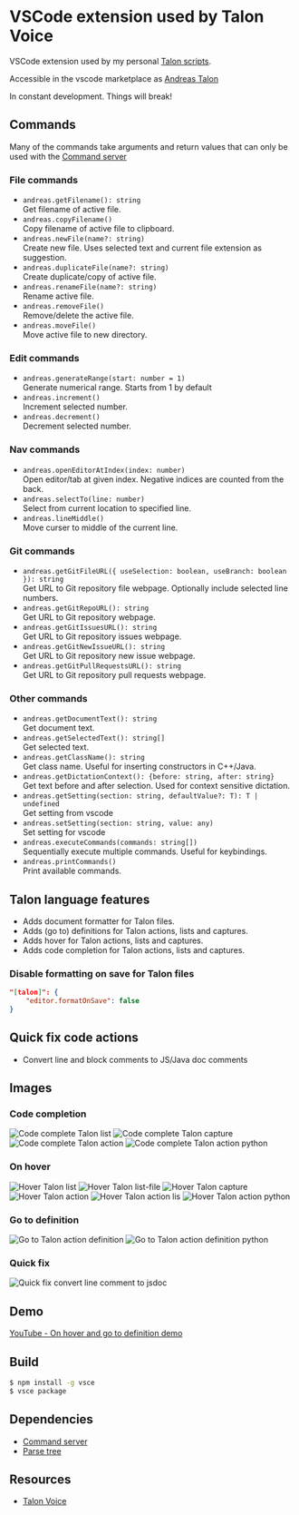 # VSCode extension used by Talon Voice

VSCode extension used by my personal [Talon scripts](https://github.com/AndreasArvidsson/andreas-talon).

Accessible in the vscode marketplace as [Andreas Talon](https://marketplace.visualstudio.com/items?itemName=AndreasArvidsson.andreas-talon)

In constant development. Things will break!

## Commands

Many of the commands take arguments and return values that can only be used with the [Command server](https://marketplace.visualstudio.com/items?itemName=pokey.command-server)

### File commands

-   `andreas.getFilename(): string`  
    Get filename of active file.
-   `andreas.copyFilename()`  
    Copy filename of active file to clipboard.
-   `andreas.newFile(name?: string)`  
    Create new file. Uses selected text and current file extension as suggestion.
-   `andreas.duplicateFile(name?: string)`  
    Create duplicate/copy of active file.
-   `andreas.renameFile(name?: string)`  
    Rename active file.
-   `andreas.removeFile()`  
    Remove/delete the active file.
-   `andreas.moveFile()`  
    Move active file to new directory.

### Edit commands

-   `andreas.generateRange(start: number = 1)`  
    Generate numerical range. Starts from 1 by default
-   `andreas.increment()`  
    Increment selected number.
-   `andreas.decrement()`  
    Decrement selected number.

### Nav commands

-   `andreas.openEditorAtIndex(index: number)`  
    Open editor/tab at given index. Negative indices are counted from the back.
-   `andreas.selectTo(line: number)`  
    Select from current location to specified line.
-   `andreas.lineMiddle()`  
    Move curser to middle of the current line.

### Git commands

-   `andreas.getGitFileURL({ useSelection: boolean, useBranch: boolean }): string`  
    Get URL to Git repository file webpage. Optionally include selected line numbers.
-   `andreas.getGitRepoURL(): string`  
    Get URL to Git repository webpage.
-   `andreas.getGitIssuesURL(): string`  
    Get URL to Git repository issues webpage.
-   `andreas.getGitNewIssueURL(): string`  
    Get URL to Git repository new issue webpage.
-   `andreas.getGitPullRequestsURL(): string`  
    Get URL to Git repository pull requests webpage.

### Other commands

-   `andreas.getDocumentText(): string`  
    Get document text.
-   `andreas.getSelectedText(): string[]`  
    Get selected text.
-   `andreas.getClassName(): string`  
    Get class name. Useful for inserting constructors in C++/Java.
-   `andreas.getDictationContext(): {before: string, after: string}`  
    Get text before and after selection. Used for context sensitive dictation.
-   `andreas.getSetting(section: string, defaultValue?: T): T | undefined`  
    Get setting from vscode
-   `andreas.setSetting(section: string, value: any)`  
    Set setting for vscode
-   `andreas.executeCommands(commands: string[])`  
    Sequentially execute multiple commands. Useful for keybindings.
-   `andreas.printCommands()`  
    Print available commands.

## Talon language features

-   Adds document formatter for Talon files.
-   Adds (go to) definitions for Talon actions, lists and captures.
-   Adds hover for Talon actions, lists and captures.
-   Adds code completion for Talon actions, lists and captures.

### Disable formatting on save for Talon files

```json
"[talon]": {
    "editor.formatOnSave": false
}
```

## Quick fix code actions

-   Convert line and block comments to JS/Java doc comments

## Images

### Code completion

![Code complete Talon list](images/complete_list.png)
![Code complete Talon capture](images/complete_capture.png)
![Code complete Talon action](images/complete_action.png)
![Code complete Talon action python](images/complete_action_py.png)

### On hover

![Hover Talon list](images/hover_pylist.png)
![Hover Talon list-file](images/hover_talonlist.png)
![Hover Talon capture](images/hover_capture.png)
![Hover Talon action](images/hover_action.png)
![Hover Talon action lis](images/hover_list_py.png)
![Hover Talon action python](images/hover_action_py.png)

### Go to definition

![Go to Talon action definition](images/define_action.png)
![Go to Talon action definition python](images/define_action_py.png)

### Quick fix

![Quick fix convert line comment to jsdoc](images/fix_jsdoc.png)

## Demo

[YouTube - On hover and go to definition demo](https://youtu.be/UdMLNVLkBkg)

## Build

```bash
$ npm install -g vsce
$ vsce package
```

## Dependencies

-   [Command server](https://marketplace.visualstudio.com/items?itemName=pokey.command-server)
-   [Parse tree](https://marketplace.visualstudio.com/items?itemName=pokey.parse-tree)

## Resources

-   [Talon Voice](https://talonvoice.com)
